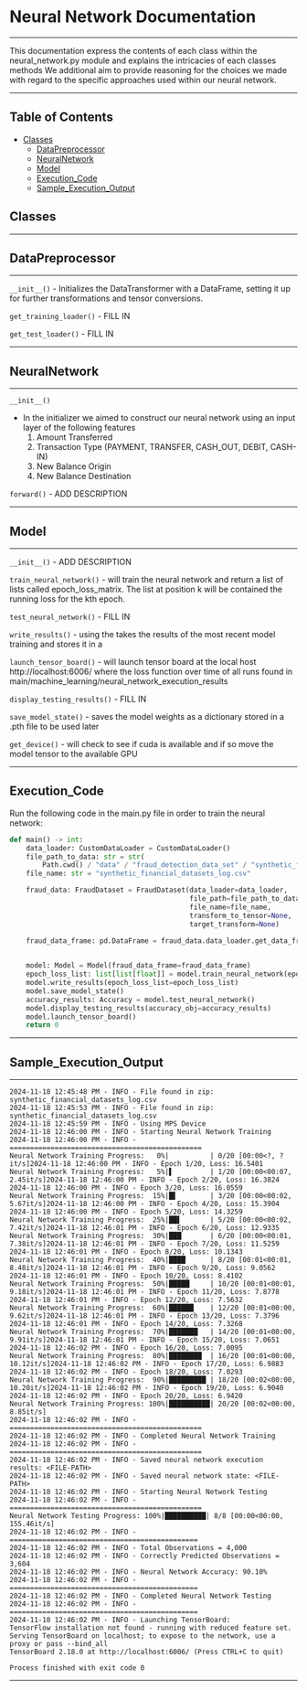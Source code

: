 # Neural Network Documentation

---
<p>
This documentation express the contents of each class within the 
neural_network.py module and explains the intricacies of each classes methods
We additional aim to provide reasoning for the choices we made 
with regard to the specific approaches used within our neural network.
</p>

---

## Table of Contents

- [Classes](#Classes)
    - [DataPreprocessor](#DataPreprocessor)
    - [NeuralNetwork](#NeuralNetwork)
    - [Model](#Model)
    - [Execution_Code](#Execution_Code)
    - [Sample_Execution_Output](#Sample_Execution_Output)

## Classes

---

## DataPreprocessor

---


`__init__()` - Initializes the DataTransformer with a DataFrame, setting it up for further transformations and tensor
conversions.

`get_training_loader()` - FILL IN

`get_test_loader()` - FILL IN


---

## NeuralNetwork

---


`__init__()`

- In the initializer we aimed to construct our neural network using an input layer of the following features
    1. Amount Transferred
    2. Transaction Type (PAYMENT, TRANSFER, CASH_OUT, DEBIT, CASH-IN)
    3. New Balance Origin
    4. New Balance Destination

`forward()` - ADD DESCRIPTION

---

## Model

---

`__init__()` - ADD DESCRIPTION

`train_neural_network()` - will train the neural network and return a list of lists called epoch_loss_matrix. The list
at position k will be contained the running loss for the kth epoch.

`test_neural_network()` - FILL IN

`write_results()` - using the takes the results of the most recent model training and stores it in a

`launch_tensor_board()` - will launch tensor board at the local host http://localhost:6006/ where the loss function over
time of all runs found in main/machine_learning/neural_network_execution_results

`display_testing_results()` - FILL IN

`save_model_state()` - saves the model weights as a dictionary stored in a .pth file to be used later

`get_device()` - will check to see if cuda is available and if so move the model tensor to the available GPU

---

## Execution_Code

<p>
Run the following code in the main.py file in order to train the neural network:
</p>

```python
def main() -> int:
    data_loader: CustomDataLoader = CustomDataLoader()
    file_path_to_data: str = str(
        Path.cwd() / "data" / "fraud_detection_data_set" / "synthetic_financial_datasets_log.zip")
    file_name: str = "synthetic_financial_datasets_log.csv"

    fraud_data: FraudDataset = FraudDataset(data_loader=data_loader,
                                            file_path=file_path_to_data,
                                            file_name=file_name,
                                            transform_to_tensor=None,
                                            target_transform=None)

    fraud_data_frame: pd.DataFrame = fraud_data.data_loader.get_data_frame_from_zip_file(file_path=file_path_to_data,
                                                                                         file_name=file_name)

    model: Model = Model(fraud_data_frame=fraud_data_frame)
    epoch_loss_list: list[list[float]] = model.train_neural_network(epochs=20)
    model.write_results(epoch_loss_list=epoch_loss_list)
    model.save_model_state()
    accuracy_results: Accuracy = model.test_neural_network()
    model.display_testing_results(accuracy_obj=accuracy_results)
    model.launch_tensor_board()
    return 0
```

---

## Sample_Execution_Output

---

```
2024-11-18 12:45:48 PM - INFO - File found in zip: synthetic_financial_datasets_log.csv
2024-11-18 12:45:53 PM - INFO - File found in zip: synthetic_financial_datasets_log.csv
2024-11-18 12:45:59 PM - INFO - Using MPS Device
2024-11-18 12:46:00 PM - INFO - Starting Neural Network Training
2024-11-18 12:46:00 PM - INFO - ===============================================
Neural Network Training Progress:   0%|          | 0/20 [00:00<?, ?it/s]2024-11-18 12:46:00 PM - INFO - Epoch 1/20, Loss: 16.5401
Neural Network Training Progress:   5%|▌         | 1/20 [00:00<00:07,  2.45it/s]2024-11-18 12:46:00 PM - INFO - Epoch 2/20, Loss: 16.3824
2024-11-18 12:46:00 PM - INFO - Epoch 3/20, Loss: 16.0559
Neural Network Training Progress:  15%|█▌        | 3/20 [00:00<00:02,  5.67it/s]2024-11-18 12:46:00 PM - INFO - Epoch 4/20, Loss: 15.3904
2024-11-18 12:46:00 PM - INFO - Epoch 5/20, Loss: 14.3259
Neural Network Training Progress:  25%|██▌       | 5/20 [00:00<00:02,  7.42it/s]2024-11-18 12:46:01 PM - INFO - Epoch 6/20, Loss: 12.9335
Neural Network Training Progress:  30%|███       | 6/20 [00:00<00:01,  7.38it/s]2024-11-18 12:46:01 PM - INFO - Epoch 7/20, Loss: 11.5259
2024-11-18 12:46:01 PM - INFO - Epoch 8/20, Loss: 10.1343
Neural Network Training Progress:  40%|████      | 8/20 [00:01<00:01,  8.48it/s]2024-11-18 12:46:01 PM - INFO - Epoch 9/20, Loss: 9.0562
2024-11-18 12:46:01 PM - INFO - Epoch 10/20, Loss: 8.4102
Neural Network Training Progress:  50%|█████     | 10/20 [00:01<00:01,  9.18it/s]2024-11-18 12:46:01 PM - INFO - Epoch 11/20, Loss: 7.8778
2024-11-18 12:46:01 PM - INFO - Epoch 12/20, Loss: 7.5632
Neural Network Training Progress:  60%|██████    | 12/20 [00:01<00:00,  9.62it/s]2024-11-18 12:46:01 PM - INFO - Epoch 13/20, Loss: 7.3796
2024-11-18 12:46:01 PM - INFO - Epoch 14/20, Loss: 7.3268
Neural Network Training Progress:  70%|███████   | 14/20 [00:01<00:00,  9.91it/s]2024-11-18 12:46:01 PM - INFO - Epoch 15/20, Loss: 7.0651
2024-11-18 12:46:02 PM - INFO - Epoch 16/20, Loss: 7.0095
Neural Network Training Progress:  80%|████████  | 16/20 [00:01<00:00, 10.12it/s]2024-11-18 12:46:02 PM - INFO - Epoch 17/20, Loss: 6.9883
2024-11-18 12:46:02 PM - INFO - Epoch 18/20, Loss: 7.0293
Neural Network Training Progress:  90%|█████████ | 18/20 [00:02<00:00, 10.20it/s]2024-11-18 12:46:02 PM - INFO - Epoch 19/20, Loss: 6.9040
2024-11-18 12:46:02 PM - INFO - Epoch 20/20, Loss: 6.9420
Neural Network Training Progress: 100%|██████████| 20/20 [00:02<00:00,  8.85it/s]
2024-11-18 12:46:02 PM - INFO - ===============================================
2024-11-18 12:46:02 PM - INFO - Completed Neural Network Training
2024-11-18 12:46:02 PM - INFO - ===============================================
2024-11-18 12:46:02 PM - INFO - Saved neural network execution results: <FILE-PATH>
2024-11-18 12:46:02 PM - INFO - Saved neural network state: <FILE-PATH>
2024-11-18 12:46:02 PM - INFO - Starting Neural Network Testing
2024-11-18 12:46:02 PM - INFO - ===============================================
Neural Network Testing Progress: 100%|██████████| 8/8 [00:00<00:00, 155.46it/s]
2024-11-18 12:46:02 PM - INFO - ==============================================
2024-11-18 12:46:02 PM - INFO - Total Observations = 4,000
2024-11-18 12:46:02 PM - INFO - Correctly Predicted Observations = 3,604
2024-11-18 12:46:02 PM - INFO - Neural Network Accuracy: 90.10%
2024-11-18 12:46:02 PM - INFO - ==============================================
2024-11-18 12:46:02 PM - INFO - Completed Neural Network Testing
2024-11-18 12:46:02 PM - INFO - ==============================================
2024-11-18 12:46:02 PM - INFO - Launching TensorBoard:
TensorFlow installation not found - running with reduced feature set.
Serving TensorBoard on localhost; to expose to the network, use a proxy or pass --bind_all
TensorBoard 2.18.0 at http://localhost:6006/ (Press CTRL+C to quit)

Process finished with exit code 0
```

---


